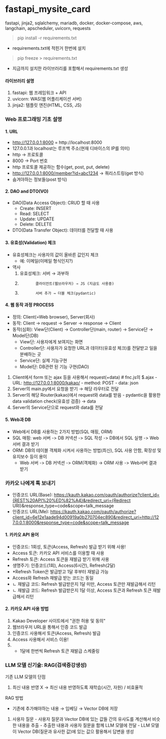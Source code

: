 # fastapi_mysite_card
fastapi, jinja2, sqlalchemy, mariadb, docker, docker-compose, aws, langchain, apscheduler, uvicorn, requests

> pip install -r requirements.txt
  - requirements.txt에 적힌거 한번에 설치

> pip freeze > requirements.txt
  - 지금까지 설치한 라이브러리를 포함해서 requirements.txt 생성

#### 라이브러리 설명
1. fastapi: 웹 프레임워크 + API
2. uvicorn: WAS(웹 어플리케이션 서버)
3. jinja2: 템플릿 엔진(HTML, CSS, JS)


### Web 프로그래밍 기초 설명

#### 1. URL
  - http://127.0.0.1:8000 = http://localhost:8000
  - 127.0.0.1과 localhost는 루프백 주소(현재 디바이스의 IP를 의미)
  - http -> 프로토콜
  - 8000 -> Port 번호
  - http 프로토콜 제공하는 함수(get, post, put, delete)
  - http://127.0.0.1:8000/member?id=abc1234 -> 쿼리스트링(get 방식)
  - 숨겨야하는 정보들(post 방식)

#### 2. DAO and DTO(VO)
  - DAO(Data Access Object): CRUD 할 때 사용
    + Create: INSERT
    + Read:   SELECT
    + Update: UPDATE
    + Delete: DELETE
  - DTO(Data Transfer Object): 데이터를 전달할 때 사용

#### 3. 유효성(Validation) 체크
  - 유효성체크는 사용자의 값이 올바른 값인지 체크
    + 예: 이메일(이메일 형식인지?)
  - 역사
    1. 유효성체크: 서버 → 과부하
    2.            클라이언트(웹브라우저) → JS (지금도 사용중)
    3.            서버 추가 → 더블 체크(pydantic)

#### 4. 웹 동작 과정 PROCESS
  - 정의: Client(=Web browser), Server(회사)
  - 동작: Client → request → Server → response → Client
  - 동작(심화): View단(Client) → Controller단(main, router) → Service단 → Model단(DB)
    + View단: 사용자에게 보여지는 화면
    + Controller단: 사용자가 요청한 URL과 데이터(유효성 체크)를 전달받고 일을 분배하는 곳
    + Service단: 실제 기능구현
    + Model단: DB관련 된 기능 구현(DAO)

   1. Client에서 form 또는 ajax 등을 사용해서 request(+data)  # fnc.js의 $.ajax
    - URL: http://127.0.0.1:8000/kakao/
    - method: POST
    - data: json
   2. Server의 main.py에서 요청을 받기 → 해당 라우터로 전달
   3. Server의 해당 Router(kakao)에서 request와 data를 받음
    - pydantic을 활용한 data validation check(유효성 검증) → data
   4. Server의 Service단으로 request와 data를 전달

#### 5. Web과 DB
- Web에서 DB를 사용하는 2가지 방법(SQL 매핑, ORM)
- SQL 매핑: web 서버 -> DB 커넥션 -> SQL 작성 -> DB에서 SQL 실행 -> Web 서버 결과 받기
- ORM: DB의 테이블 객체화 시켜서 사용하는 방법(최신), SQL 사용 안함, 확장성 및 유지보수 등이 용이
  + Web 서버 -> DB 커넥션 -> ORM(객체화) -> ORM 사용 -> Web서버 결과 받기

### 카카오 나에게 톡 보내기
- 인증코드 URL(Base): https://kauth.kakao.com/oauth/authorize?client_id={REST%20API%20%ED%82%A4}&redirect_uri={Redirect URI}&response_type=code&scope=talk_message
- 인증코드 URL(Me): https://kauth.kakao.com/oauth/authorize?client_id=6e12e1aade94d00919a0b270704ec890&redirect_uri=http://127.0.0.1:8000&response_type=code&scope=talk_message

#### 1. 카카오 API 용어
- 인증코드: 1회성, 토큰(Access, Refresh)
  발급 받기 위해 사용!
- Access 토큰: 카카오 API 서비스를 이용할 때 사용
- Refresh 토큰: Access 토큰을 재발급 받기 위해 사용
- 생명주기: 인증코드(1회), Access(6시간), Refresh(2달)
- *Refresh Token은 발급받고 1달 후부터 재발급 가능
- Access와 Refresh 재발급 받는 코드는 동일
- ㄴ 재발급 코드: Refresh 발급받은지 1달 미만, Access 토큰만 재발급해서 리턴
- ㄴ 재발급 코드: Refresh 발급받은지 1달 이상, Access 토큰과 Refresh 토큰 재발급해서 리턴

#### 2. 카카오 API 사용 방법
1. Kakao Developer 사이트에서 "권한 허용 및 동의"
2. 웹브라우저 URL을 통해서 인증 코드 발급
3. 인증코드 사용해서 토큰(Access, Refresh) 발급
4. Access 사용해서 서비스 이용!
5. + 1달에 한번씩 Refresh 토큰 재발급 스케줄링

### LLM 모델 신기술: RAG(검색증강생성)

기존 LLM 모델의 단점
 1. 최신 내용 반영 X → 최신 내용 반영하도록 재학습(시간, 자원) / 비효율적

RAG 방법
  + 기존에 추가해야하는 내용 → 임베딩 → Vector DB에 저장
  1. 사용자 질문
    - 사용자 질문과 Vector DB에 있는 값들 간의 유사도를 계산해서 비슷한 내용을 추출
    - 추출한 내용과 사용자 질문을 함께 LLM 모델에 전달
    - LLM 모델이 Vector DB(질문과 유사한 값)에 있는 값으 활용해서 답변을 생성